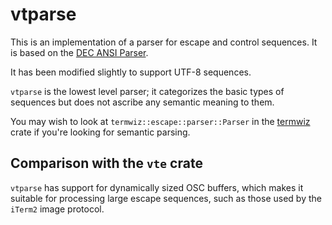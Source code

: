 # vtparse

This is an implementation of a parser for escape and control sequences.
It is based on the [DEC ANSI Parser](https://vt100.net/emu/dec_ansi_parser).

It has been modified slightly to support UTF-8 sequences.

`vtparse` is the lowest level parser; it categorizes the basic
types of sequences but does not ascribe any semantic meaning
to them.

You may wish to look at `termwiz::escape::parser::Parser` in the
[termwiz](https://docs.rs/termwiz) crate if you're looking for semantic
parsing.

## Comparison with the `vte` crate

`vtparse` has support for dynamically sized OSC buffers, which makes
it suitable for processing large escape sequences, such as those
used by the `iTerm2` image protocol.
